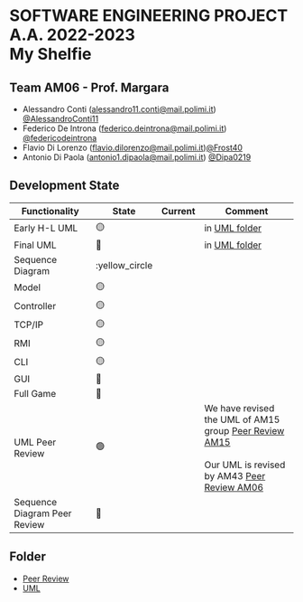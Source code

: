 # SOFTWARE ENGINEERING PROJECT A.A. 2022-2023 <br/> My Shelfie


## Team AM06 - Prof. Margara 

- Alessandro Conti (alessandro11.conti@mail.polimi.it) [@AlessandroConti11](https://github.com/AlessandroConti11) 
- Federico De Introna (federico.deintrona@mail.polimi.it) [@federicodeintrona](https://github.com/federicodeintrona) 
- Flavio Di Lorenzo (flavio.dilorenzo@mail.polimi.it)[@Frost40](https://github.com/Frost40)
- Antonio Di Paola (antonio1.dipaola@mail.polimi.it) [@Dipa0219](https://github.com/Dipa0219)

## Development State

| Functionality    | State           | Current | Comment                                                                                                                                                                                                                                                                                                        |
|------------------|-----------------| ---- |----------------------------------------------------------------------------------------------------------------------------------------------------------------------------------------------------------------------------------------------------------------------------------------------------------------|
| Early H-L UML    | :yellow_circle: | | in [UML folder](https://github.com/federicodeintrona/IS23-AM06/tree/main/UML)                                                                                                                                                                                                                                  |
| Final UML        | :red_circle:    | | in [UML folder](https://github.com/federicodeintrona/IS23-AM06/tree/main/UML)                                                                                                                                                                                                                                  |
| Sequence Diagram | :yellow_circle  | |                                                                                                                                                                                                                                                                                                                |
| Model            | 🟡              | |                                                                                                                                                                                                                                                                                                                |
| Controller       | 🟡              | |                                                                                                                                                                                                                                                                                                                |
| TCP/IP           | :yellow_circle: | |                                                                                                                                                                                                                                                                                                                |
| RMI              | :yellow_circle: | |                                                                                                                                                                                                                                                                                                                |
| CLI              | :yellow_circle: | |                                                                                                                                                                                                                                                                                                                |
| GUI              | :red_circle:    | |                                                                                                                                                                                                                                                                                                                |
| Full Game        | :red_circle:    | |                                                                                                                                                                                                                                                                                                                |
| UML Peer Review  | :green_circle:  | | We have revised the UML of AM15 group [Peer Review AM15](https://github.com/federicodeintrona/IS23-AM06/blob/main/Peer%20Review/peer_review_am15.pdf)<br/><br/>Our UML is revised by AM43 [Peer Review AM06](https://github.com/federicodeintrona/IS23-AM06/blob/main/Peer%20Review/PEER%20REVIEW%20AM-06.pdf) |
| Sequence Diagram Peer Review | :red_circle: || |

## Folder
- [Peer Review](https://github.com/federicodeintrona/IS23-AM06/tree/main/Peer%20Review)
- [UML](https://github.com/federicodeintrona/IS23-AM06/tree/main/UML)
